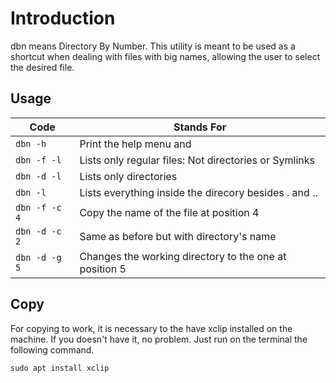 # Introduction
dbn means Directory By Number. This utility is meant to be used as a shortcut when dealing with files with big names, allowing the user to select the desired file.

## Usage

|  Code        |                Stands For                               |
| ------------ | ------------------------------------------------------- |
| `dbn -h`     |  Print the help menu and                                |
| `dbn -f -l`  |  Lists only regular files: Not directories or Symlinks  |
| `dbn -d -l`  |  Lists only directories                                 |
| `dbn -l` 	   |  Lists everything inside the direcory besides . and ..  |
| `dbn -f -c 4`|  Copy the name of the file at position 4                |
| `dbn -d -c 2`|  Same as before but with directory's name               | 
| `dbn -d -g 5`|  Changes the working directory to the one at position 5 |

## Copy
 For copying to work, it is necessary to the have xclip installed on the machine. If you doesn't have it, no problem. Just run on the terminal the following command.
 
 `sudo apt install xclip`
